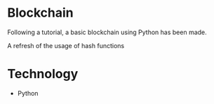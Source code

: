 # Blockchain

Following a tutorial, a basic blockchain using Python has been made. 

A refresh of the usage of hash functions

# Technology
- Python
